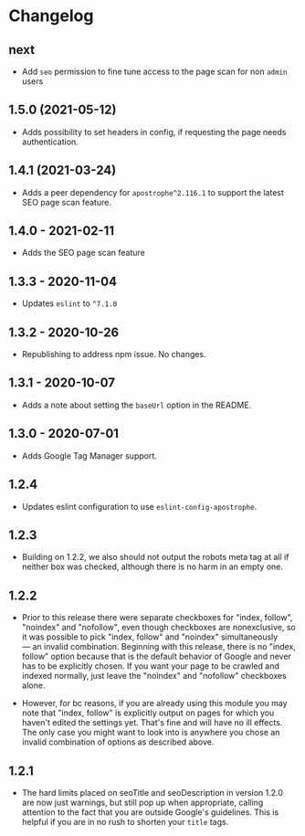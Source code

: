 # Changelog

## next

- Add `seo` permission to fine tune access to the page scan for non `admin` users

## 1.5.0 (2021-05-12)
- Adds possibility to set headers in config, if requesting the page needs authentication.

## 1.4.1 (2021-03-24)
- Adds a peer dependency for `apostrophe^2.116.1` to support the latest SEO page scan feature.

## 1.4.0 - 2021-02-11
- Adds the SEO page scan feature

## 1.3.3 - 2020-11-04
- Updates `eslint` to `^7.1.0`

## 1.3.2 - 2020-10-26
- Republishing to address npm issue. No changes.

## 1.3.1 - 2020-10-07
- Adds a note about setting the `baseUrl` option in the README.

## 1.3.0 - 2020-07-01

- Adds Google Tag Manager support.

## 1.2.4

- Updates eslint configuration to use `eslint-config-apostrophe`.

## 1.2.3

- Building on 1.2.2, we also should not output the robots meta tag at all if neither box was checked, although there is no harm in an empty one.

## 1.2.2

- Prior to this release there were separate checkboxes for "index, follow", "noindex" and "nofollow", even though checkboxes are nonexclusive, so it was possible to pick "index, follow" and "noindex" simultaneously — an invalid combination. Beginning with this release, there is no "index, follow" option because that is the default behavior of Google and never has to be explicitly chosen. If you want your page to be crawled and indexed normally, just leave the "noindex" and "nofollow" checkboxes alone.

- However, for bc reasons, if you are already using this module you may note that "index, follow" is explicitly output on pages for which you haven't edited the settings yet. That's fine and will have no ill effects. The only case you might want to look into is anywhere you chose an invalid combination of options as described above.

## 1.2.1

- The hard limits placed on seoTitle and seoDescription in version 1.2.0 are now just warnings, but still pop up when appropriate, calling attention to the fact that you are outside Google's guidelines. This is helpful if you are in no rush to shorten your `title` tags.
